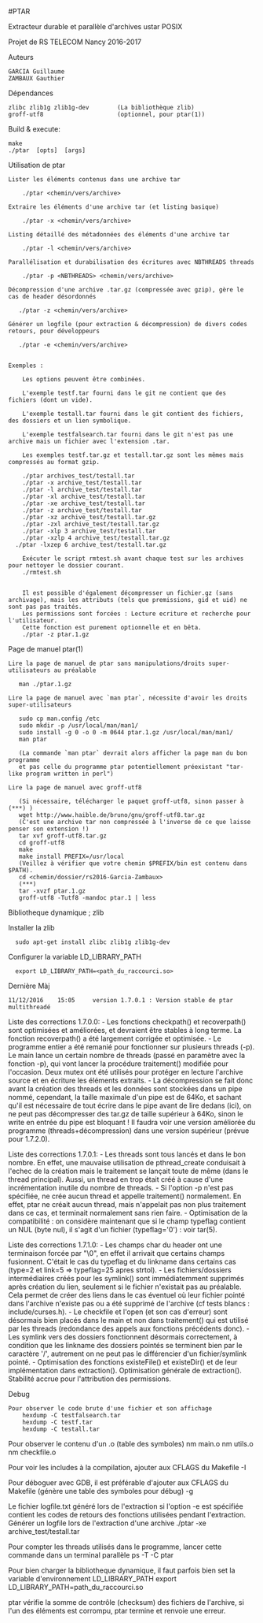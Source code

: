 #PTAR

Extracteur durable et parallèle d'archives ustar POSIX

Projet de RS TELECOM Nancy 2016-2017

Auteurs

    GARCIA Guillaume
    ZAMBAUX Gauthier

Dépendances

    zlibc zlib1g zlib1g-dev        (La bibliothèque zlib)
    groff-utf8                     (optionnel, pour ptar(1))

Build & execute:

    make
    ./ptar  [opts]  [args]

Utilisation de ptar

	Lister les éléments contenus dans une archive tar

	    ./ptar <chemin/vers/archive>

	Extraire les éléments d'une archive tar (et listing basique)

	    ./ptar -x <chemin/vers/archive>

	Listing détaillé des métadonnées des éléments d'une archive tar

	    ./ptar -l <chemin/vers/archive>

	Parallélisation et durabilisation des écritures avec NBTHREADS threads

	    ./ptar -p <NBTHREADS> <chemin/vers/archive>

	Décompression d'une archive .tar.gz (compressée avec gzip), gère le cas de header désordonnés

	   ./ptar -z <chemin/vers/archive>

	Générer un logfile (pour extraction & décompression) de divers codes retours, pour développeurs

	   ./ptar -e <chemin/vers/archive>


	Exemples :

	    Les options peuvent être combinées.

	    L'exemple testf.tar fourni dans le git ne contient que des fichiers (dont un vide).

	    L'exemple testall.tar fourni dans le git contient des fichiers, des dossiers et un lien symbolique.

	    L'exemple testfalsearch.tar fourni dans le git n'est pas une archive mais un fichier avec l'extension .tar.

	    Les exemples testf.tar.gz et testall.tar.gz sont les mêmes mais compressés au format gzip.

	    ./ptar archives_test/testall.tar
	    ./ptar -x archive_test/testall.tar
	    ./ptar -l archive_test/testall.tar
	    ./ptar -xl archive_test/testall.tar
	    ./ptar -xe archive_test/testall.tar
	    ./ptar -z archive_test/testall.tar
	    ./ptar -xz archive_test/testall.tar.gz
	    ./ptar -zxl archive_test/testall.tar.gz
	    ./ptar -xlp 3 archive_test/testall.tar
	    ./ptar -xzlp 4 archive_test/testall.tar.gz
      ./ptar -lxzep 6 archive_test/testall.tar.gz

	    Exécuter le script rmtest.sh avant chaque test sur les archives pour nettoyer le dossier courant.
	    ./rmtest.sh


    	Il est possible d'également décompresser un fichier.gz (sans archivage), mais les attributs (tels que premissions, gid et uid) ne sont pas pas traités.
    	Les permissions sont forcées : Lecture ecriture et recherche pour l'utilisateur.
    	Cette fonction est purement optionnelle et en bêta.
    	./ptar -z ptar.1.gz


Page de manuel ptar(1)

	Lire la page de manuel de ptar sans manipulations/droits super-utilisateurs au préalable

	   man ./ptar.1.gz

	Lire la page de manuel avec `man ptar`, nécessite d'avoir les droits super-utilisateurs

	   sudo cp man.config /etc
	   sudo mkdir -p /usr/local/man/man1/
	   sudo install -g 0 -o 0 -m 0644 ptar.1.gz /usr/local/man/man1/
	   man ptar

	   (La commande `man ptar` devrait alors afficher la page man du bon programme
	   et pas celle du programme ptar potentiellement préexistant "tar-like program written in perl")

	Lire la page de manuel avec groff-utf8

	   (Si nécessaire, télécharger le paquet groff-utf8, sinon passer à (***) )
 	   wget http://www.haible.de/bruno/gnu/groff-utf8.tar.gz
	   (C'est une archive tar non compressée à l'inverse de ce que laisse penser son extension !)
	   tar xvf groff-utf8.tar.gz
 	   cd groff-utf8
	   make
	   make install PREFIX=/usr/local
	   (Veillez à vérifier que votre chemin $PREFIX/bin est contenu dans $PATH).
	   cd <chemin/dossier/rs2016-Garcia-Zambaux>
	   (***)
	   tar -xvzf ptar.1.gz
	   groff-utf8 -Tutf8 -mandoc ptar.1 | less


Bibliotheque dynamique ; zlib

  Installer la zlib

      sudo apt-get install zlibc zlib1g zlib1g-dev

  Configurer la variable LD_LIBRARY_PATH

      export LD_LIBRARY_PATH=<path_du_raccourci.so>


Dernière Màj

	11/12/2016    15:05     version 1.7.0.1 : Version stable de ptar multithreadé

  Liste des corrections 1.7.0.0:
    - Les fonctions checkpath() et recoverpath() sont optimisées et améliorées, et devraient être
      stables à long terme. La fonction recoverpath() a été largement corrigée et optimisée.
    - Le programme entier a été remanié pour fonctionner sur plusieurs threads (-p). Le main lance
      un certain nombre de threads (passé en paramètre avec la fonction -p), qui vont lancer la procédure
      traitement() modifiée pour l'occasion. Deux mutex ont été utilisés pour protéger en lecture l'archive source
      et en écriture les éléments extraits.
    - La décompression se fait donc avant la création des threads et les données sont stockées dans un pipe
      nommé, cependant, la taille maximale d'un pipe est de 64Ko, et sachant qu'il est nécessaire de tout écrire
      dans le pipe avant de lire dedans (ici), on ne peut pas décompresser des tar.gz de taille supérieur à 64Ko, sinon
      le write en entrée du pipe est bloquant ! Il faudra voir une version améliorée du programme (threads+décompression)
      dans une version supérieur (prévue pour 1.7.2.0).

  Liste des corrections 1.7.0.1:
    - Les threads sont tous lancés et dans le bon nombre. En effet, une mauvaise utilisation de pthread_create conduisait
      à l'echec de la création mais le traitement se lançait toute de même (dans le thread principal). Aussi, un thread en
      trop était créé à cause d'une incrémentation inutile du nombre de threads.
    - Si l'option -p n'est pas spécifiée, ne crée aucun thread et appelle traitement() normalement. En effet, ptar
      ne créait aucun thread, mais n'appelait pas non plus traitement dans ce cas, et terminait normalement sans rien faire.
    - Optimisation de la compatibilité : on considère maintenant que si le champ typeflag contient un NUL (byte nul),
      il s'agit d'un fichier (typeflag='0') : voir tar(5).

  Liste des corrections 1.7.1.0:
    - Les champs char du header ont une terminaison forcée par "\0", en effet il arrivait que certains champs fusionnent.
      C'était le cas du typeflag et du linkname dans certains cas (type=2 et link=5 => typeflag=25 apres strtol).
    - Les fichiers/dossiers intermédiaires créés pour les symlink() sont immédiatemment supprimés après création du lien,
      seulement si le fichier n'existait pas au préalable. Cela permet de créer des liens dans le cas éventuel où leur fichier
      pointé dans l'archive n'existe pas ou a été supprimé de l'archive (cf tests blancs : include/curses.h).
    - Le checkfile et l'open (et son cas d'erreur) sont désormais bien placés dans le main et non dans traitement()
      qui est utilisé par les threads (redondance des appels aux fonctions précédents donc).
    - Les symlink vers des dossiers fonctionnent désormais correctement, à condition que les linkname des dossiers
      pointés se terminent bien par le caractère '/', autrement on ne peut pas le différencier d'un fichier/symlink pointé.
    - Optimisation des fonctions existeFile() et existeDir() et de leur implémentation dans extraction(). Optimisation
      générale de extraction(). Stabilité accrue pour l'attribution des permissions.


Debug

	Pour observer le code brute d'une fichier et son affichage
		hexdump -C testfalsearch.tar
		hexdump -C testf.tar
		hexdump -C testall.tar

  Pour observer le contenu d'un .o (table des symboles)
    nm main.o
    nm utils.o
    nm checkfile.o

  Pour voir les includes à la compilation, ajouter aux CFLAGS du Makefile
    -I<path>

  Pour déboguer avec GDB, il est préférable d'ajouter aux CFLAGS du Makefile (génère une table des symboles pour débug)
    -g

  Le fichier logfile.txt généré lors de l'extraction si l'option -e est spécifiée contient les codes de retours des fonctions utilisées pendant l'extraction.
  Générer un logfile lors de l'extraction d'une archive
    ./ptar -xe archive_test/testall.tar

  Pour compter les threads utilisés dans le programme, lancer cette commande dans un terminal parallèle
    ps -T -C ptar

  Pour bien charger la bibliotheque dynamique, il faut parfois bien set la variable d'environnement LD_LIBRARY_PATH
    export LD_LIBRARY_PATH=path_du_raccourci.so

  ptar vérifie la somme de contrôle (checksum) des fichiers de l'archive, si l'un des éléments est corrompu, ptar termine et renvoie une erreur.
